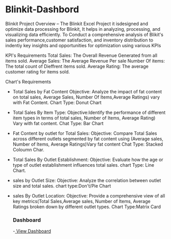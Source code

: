 # Blinkit-Dashbord
Blinkit Project Overview – The Blinkit Excel Project it isdesigned and optimize data processing for Blinkit, It helps in analyzing, processing, and visualizing data efficiently.
To Conduct a comprehensive analysis of Blikit's sales performance,customer satisfaction, and inventory distribution to indentiy key insights and opportunities for optimization using various KPIs

KPI's Requirements
Total Sales: The Overall Revenue Generated from all items sold.
Average Sales: The Average Revenue Per sale
Number Of items: The total count of Dieffrent items sold.
Average Rating: The average customer rating for items sold.

Chart's Requirements
*  Total Sales by Fat Content
   Objective: Analyze the impact of fat content on total sales, Average Sales, Number Of Items,Average Ratings) vary 
   with Fat Content.
   Chart Type: Donut Chart
*  Total Sales By Item Type:
   Objective:Identify the performance of different item types in terms of total sales, Number of Items, Average Rating) 
   Vary with fat content.
   Chat Type: Bar Chart
*  Fat Content by outlet for Total Sales:
   Objective: Compare Total Sales across different outlets segmented by fat content using (Average sales, Number of 
   Items, Average Ratings)Vary fat content
   Chat Type: Stacked Coloumn Char.
*  Total Sales By Outlet Establishment:
   Objective: Evaluate how the age or type of outlet establishment influences total sales.
   chart Type: Line Chart.
*  sales by Outlet Size:
   Objective: Analyze the correlation between outlet size and total sales. chart type:Don't/Pie Chart
*  sales By Outlet Location:
   Objective: Provide a comprehensive view of all key metrics(Total Sales,Average sales, Number of Items, Average 
   Ratings broken down by different outlet types. Chart Type:Matrix Card

   ### Dashboard
   -<a href="https://github.com/Priya21034/Blinkit-dashbord/blob/main/BlinkIT%20Dashboard.xlsx"> View Dashboard </a>



   
   
   
   


